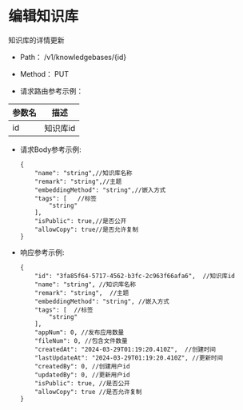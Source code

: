 # 编辑知识库
知识库的详情更新

- Path： /v1/knowledgebases/{id}

- Method： PUT

- 请求路由参考示例：

|参数名      |描述 |
|----------- |----------- |
|id  |知识库id |

- 请求Body参考示例:

  ```
  {
      "name": "string",//知识库名称
      "remark": "string",//主题
      "embeddingMethod": "string",//嵌入方式
      "tags": [   //标签
          "string"
      ],
      "isPublic": true,//是否公开
      "allowCopy": true//是否允许复制
  }
  ```

- 响应参考示例:

  ```
  {
      "id": "3fa85f64-5717-4562-b3fc-2c963f66afa6",  //知识库id
      "name": "string", //知识库名称
      "remark": "string",  //主题
      "embeddingMethod": "string", //嵌入方式
      "tags": [  //标签
          "string"
      ],
      "appNum": 0, //发布应用数量
      "fileNum": 0, //包含文件数量
      "createdAt": "2024-03-29T01:19:20.410Z",  //创建时间
      "lastUpdateAt": "2024-03-29T01:19:20.410Z", //更新时间 
      "createdBy": 0, //创建用户id
      "updatedBy": 0, //更新用户id
      "isPublic": true, //是否公开
      "allowCopy": true //是否允许复制
  }
  ```

